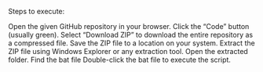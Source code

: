 Steps to execute:

Open the given GitHub repository in your browser.
Click the “Code” button (usually green).
Select “Download ZIP” to download the entire repository as a compressed file.
Save the ZIP file to a location on your system.
Extract the ZIP file using Windows Explorer or any extraction tool.
Open the extracted folder.
Find the bat file
Double-click the bat file to execute the script.
